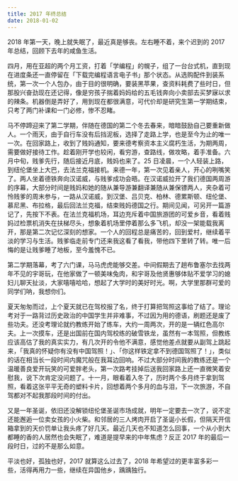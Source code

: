```yaml
---
title: 2017 年终总结
date: 2018-01-02
---
```


2018 年第一天，晚上就失眠了，最近真是够丧。左右睡不着，来个迟到的 2017 年总结，回顾下去年的咸鱼生活。

四月，用在亚超的两个月工资，打着「学编程」的幌子，组了一台台式机，直到现在进度条还一直停留在「下载完编程语言电子书」那个状态。从选购配件到装系统，第一次一个人包办，由于目的很明确，要装黑苹果，查资料耗费了些时日，但那股兴奋劲现在还记得，像是穷孩子揣着妈妈给的五毛钱奔向小卖部去买梦寐以求的辣条。机器倒是弄好了，用到现在都很满意，可代价却是研究生第一学期结束，只考了两门补课和一门必修，惨不忍睹。

马不停蹄迎来了第二学期，伴随在德国的第二个冬去春来，暗暗鼓励自己要重新做人。一个雨天，由于自行车没有后挡泥板，选择了走路上学，也是至今为止的唯一一次。在回家路上，收到了贱妈通知，要来德考察资本主义腐朽生活，为期两周，需要做好接待工作。趁着刚开学也较闲，看穷游，查路线，做攻略，着手准备。六月中旬，贱爹先行，随后接近月底，贱妈也来了。25 日凌晨，一个人轻装上路，到纽伦堡坐上大巴，去法兰克福接机。来德一年，第一次见着亲人，开心的咧嘴笑了。两人坐着德铁奔向汉诺威，与贱爹成功会晤。在汉诺威拉开了我们德国两周游的序幕，大部分时间是贱妈和她的随从兼导游兼翻译兼随从兼保镖两人，夹杂着可怜贱爹的周末参与，一路从汉诺威，到汉堡、吕贝克、柏林、德累斯顿、纽伦堡、慕尼黑、布拉格，最后回法兰克福，结束贱妈德国之行。期间见闻，可另开一篇游记了，先按下不表。在法兰克福机场，耳边充斥着中国旅游团的可爱乡音，看着贱妈过检票机消失在扶梯尽头，想象着机场里停着那么多飞机，却没一架能载我离开，那是第二次记忆深刻的想家。一个人的回程总是痛苦的，回到爱村，继续着平淡的学习与生活。贱爹临走前专门还来我这看了看我，带他四下里转了转。唯一后悔的是让贱爹睡了地板，至今羞愧不已。

第二学期落幕，考了六门课，马马虎虎能够交差。中间假期去了趟布鲁塞尔去找两年不见的宇哥玩，在他家做了一顿美味兔肉，和宇哥及他贤惠够体贴不爱学习的媳妇儿聊天扯淡，大家嘻嘻哈哈，想起了大学时的美好时光。啊，大学里那群可爱的同学们呐，我想你们。

夏天匆匆而过，上个夏天就已在驾校报了名，终于打算把驾照这事给了结了。理论考对于一路背过历史政治的中国学生并非难事，不过因为用的德语，刷题还是废了些功夫。还没考理论就约教练开始了练车，大约一周两次，开的是一辆红色高尔夫。上一次摸车，还是出国前在国内驾校练的破雪铁龙，虽然有一本驾照，但教练应该高估了我的真实实力，有几次开的令他不满意，感觉他差点就要从副驾上跳起来，「我真的怀疑你有没有中国驾照！」、「你这样铁定拿不到德国驾照了！」，类似的话在相当长一段时间内魔咒般在我耳边回响。不过大部分时间我的教练还是一个温暖善良爱开玩笑的可爱胖老头，第一次路考挂掉后送我回家路上还一直微笑着安慰我，说下次肯定没问题了。十一月，眼看着入冬了，历时两个多月终于拿到驾照，看着这张平平无奇的塑料卡片，回想着两个多月的血与泪，下一次旅游，不自驾都对不起我那段时间的付出。

又是一年圣诞，依旧还没解锁纽伦堡圣诞市场成就，明年一定要去一次了，说不定还能邂逅一位卖女孩的小火柴。和邻居的三人烤肉开启了圣诞小长假，但隔天开信箱拿到的天价罚单让我头疼了好几天。最近几天也不知道怎么回事，一个从小到大都睡的香的人居然也会失眠了，难道是提早来的中年焦虑？反正 2017 年的最后一段时日，过的不是那么如意。

平淡也好，孤独也好，2017 就算这么过去了，2018 年希望过的更丰富多彩一些，活得再用力一些，继续在异国他乡，踽踽独行。